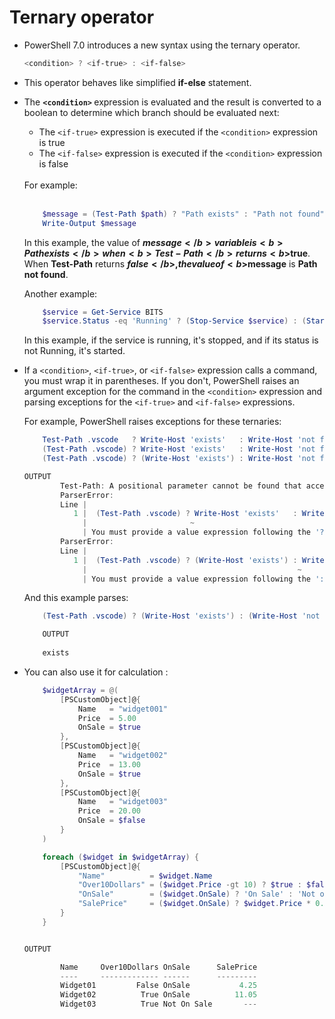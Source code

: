 # Ternary operator

- PowerShell 7.0 introduces a new syntax using the ternary operator.

    ```ps1
    <condition> ? <if-true> : <if-false>
    ```

- This operator behaves like simplified <b>if-else</b> statement.
- The <b> `<condition>` </b> expression is evaluated and the result is converted to a boolean to determine which branch should be evaluated next: 
    
    - The `<if-true>` expression is executed if the `<condition>` expression is true
    - The `<if-false>` expression is executed if the `<condition>` expression is false

    <br/>
    For example: 
    <br/><br/>

    ```ps1
        $message = (Test-Path $path) ? "Path exists" : "Path not found"
        Write-Output $message
    ```

    In this example, the value of <b>$message</b> variable is <b>Path exists</b> when <b>Test-Path</b> returns <b>$true</b>. When <b>Test-Path</b> returns <b>$false</b>, the value of <b>$message</b> is <b>Path not found</b>.

    Another example: 

    ```ps1
        $service = Get-Service BITS
        $service.Status -eq 'Running' ? (Stop-Service $service) : (Start-Service $service)
    ```

    In this example, if the service is running, it's stopped, and if its status is not Running, it's started.


- If a `<condition>`, `<if-true>`, or `<if-false>` expression calls a command, you must wrap it in parentheses. If you don't, PowerShell raises an argument exception for the command in the `<condition>` expression and parsing exceptions for the `<if-true>` and `<if-false>` expressions.

    For example, PowerShell raises exceptions for these ternaries:

    ```ps1
        Test-Path .vscode   ? Write-Host 'exists'   : Write-Host 'not found'
        (Test-Path .vscode) ? Write-Host 'exists'   : Write-Host 'not found'
        (Test-Path .vscode) ? (Write-Host 'exists') : Write-Host 'not found'
    ```

    ```ps1
    OUTPUT
            Test-Path: A positional parameter cannot be found that accepts argument '?'.
            ParserError:
            Line |
               1 |  (Test-Path .vscode) ? Write-Host 'exists'   : Write-Host 'not found'
                 |                       ~
                 | You must provide a value expression following the '?' operator.
            ParserError:
            Line |
               1 |  (Test-Path .vscode) ? (Write-Host 'exists') : Write-Host 'not found'
                 |                                               ~
                 | You must provide a value expression following the ':' operator.
    ```

    And this example parses:

    ```ps1
        (Test-Path .vscode) ? (Write-Host 'exists') : (Write-Host 'not found')
    ```

    ```ps1
        OUTPUT
        
        exists
    ```

- You can also use it for calculation : 


    ```ps1
        $widgetArray = @(
            [PSCustomObject]@{
                Name   = "widget001"
                Price  = 5.00
                OnSale = $true
            },
            [PSCustomObject]@{
                Name   = "widget002"
                Price  = 13.00
                OnSale = $true
            },
            [PSCustomObject]@{
                Name   = "widget003"
                Price  = 20.00
                OnSale = $false
            }
        )

        foreach ($widget in $widgetArray) {
            [PSCustomObject]@{
                "Name"          = $widget.Name
                "Over10Dollars" = ($widget.Price -gt 10) ? $true : $false
                "OnSale"        = ($widget.OnSale) ? 'On Sale' : 'Not on Sale'
                "SalePrice"     = ($widget.OnSale) ? $widget.Price * 0.85 : "---"
            }
        }
    ```

    ```ps1

    OUTPUT 

            Name     Over10Dollars OnSale      SalePrice
            ----     ------------- ------      ---------
            Widget01         False OnSale           4.25
            Widget02          True OnSale          11.05
            Widget03          True Not On Sale       ---
    ```